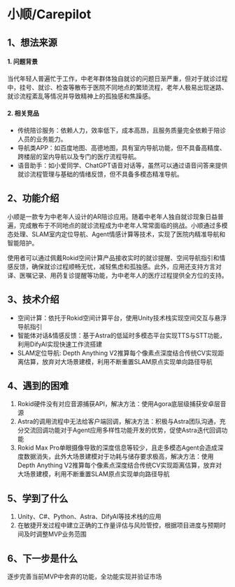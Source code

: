 # 小顺/Carepilot

## 1、想法来源

#### 1. 问题背景
当代年轻人普遍忙于工作，中老年群体独自就诊的问题日渐严重，但对于就诊过程中，挂号、就诊、检查等散布于医院不同地点的繁琐流程，老年人极易出现迷路、就诊流程紊乱等情况并导致精神上的孤独感和焦躁感。

#### 2. 相关竞品
- 传统陪诊服务：依赖人力，效率低下，成本高昂，且服务质量完全依赖于陪诊人员的业务能力。
- 导航类APP：如百度地图、高德地图，具有室内导航功能，但不具备高精度、跨楼层的室内导航以及专门的医疗流程导航。
- 语音助手：如小爱同学、ChatGPT语音对话等，虽然可以通过语音问答来提供就诊流程管理与基础的情绪反馈，但不具备多模态精准导航。

## 2、功能介绍
小顺是一款专为中老年人设计的AR陪诊应用。随着中老年人独自就诊现象日益普遍，完成散布于不同地点的就诊流程成为中老年人常常面临的挑战。小顺通过多模态处理、SLAM室内定位导航、Agent情感计算等技术，实现了医院内精准导航和智能陪护。

使用者可以通过佩戴Rokid空间计算产品接收实时的就诊提醒、空间导航指引和情感反馈，确保就诊过程顺畅无忧，减轻焦虑和孤独感。此外，应用还支持方言对译、医嘱记录、用药复诊提醒等功能，为中老年人的医疗过程提供全方位的支持。

## 3、技术介绍
- 空间计算：依托于Rokid空间计算平台，使用Unity技术栈实现空间交互与悬浮导航指引
- 智能体对话&情感反馈：基于Astra的低延时多模态平台实现TTS与STT功能，利用DifyAI实现快速工作流搭建
- SLAM定位导航: Depth Anything V2推算每个像素点深度结合传统CV实现距离估算，放弃对大场景建模，利用不断重置SLAM原点实现单向路径导航

## 4、遇到的困难
1. Rokid硬件没有对应音源捕获API，解决方法：使用Agora底层级捕获安卓层音源
2. Astra的调用流程中无法给客户端回调，解决方法：积极与Astra团队沟通，充分交流回调功能对于Agent应用多样性功能开发的优势，促使Astra迭代回调功能
3. Rokid Max Pro单眼摄像导致的深度信息等较少，且走多模态Agent会造成深度数据消失，此外大场景建模对于功耗与储存要求极高，解决方法：使用Depth Anything V2推算每个像素点深度结合传统CV实现距离估算，放弃对大场景建模，利用不断重置SLAM原点实现单向路径导航

## 5、学到了什么
1. Unity、C#、Python、Astra、DifyAI等技术栈的应用
2. 在敏捷开发过程中建立正确的工作量评估与风险管控，根据项目进度与预期时间及时调整MVP业务范围

## 6、下一步是什么
逐步完善当前MVP中舍弃的功能，全功能实现并验证市场

